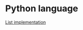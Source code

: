 # Python language

[List implementation](https://www.laurentluce.com/posts/python-list-implementation/)
